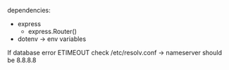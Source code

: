dependencies:
* express
    * express.Router()
* dotenv -> env variables

If database error ETIMEOUT check /etc/resolv.conf -> nameserver should be 8.8.8.8
